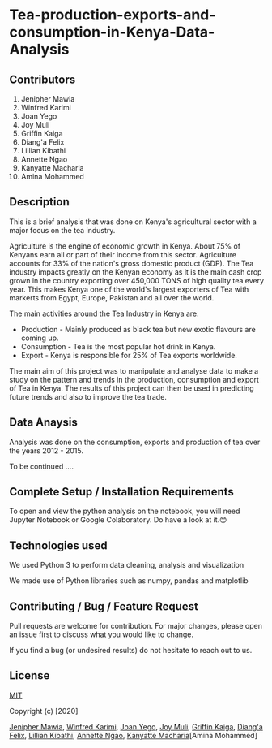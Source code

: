 # Tea-production-exports-and-consumption-in-Kenya-Data-Analysis


## Contributors
1. Jenipher Mawia
2. Winfred Karimi
3. Joan Yego
4. Joy Muli
5. Griffin Kaiga
6. Diang'a Felix
7. Lillian Kibathi 
8. Annette Ngao
9. Kanyatte Macharia
10. Amina Mohammed

## Description
This is a brief analysis that was done on Kenya's agricultural sector with a major focus on the tea industry. 


Agriculture is the engine of economic growth in Kenya. About 75% of Kenyans earn all or part of their income from this sector. Agriculture accounts for 33% of the nation's gross domestic product (GDP). The Tea industry impacts greatly on the Kenyan economy as it is the main cash crop grown in the country exporting over 450,000 TONS of high quality tea every year. This makes Kenya one of the world's largest exporters of Tea with markerts from Egypt, Europe, Pakistan and all over the world. 


The main activities around the Tea Industry in Kenya are:
* Production - Mainly produced as black tea but new exotic flavours are coming up. 
* Consumption - Tea is the most popular hot drink in Kenya.
* Export - Kenya is responsible for 25% of Tea exports worldwide. 


The main aim of this project was to manipulate and analyse data to make a study on the pattern and trends in the production, consumption and export of Tea in Kenya. The results of this project can then be used in predicting future trends and also to improve the tea trade. 


## Data Anaysis
Analysis was done on the consumption, exports and production of tea over the years 2012 - 2015. 

To be continued ....

## Complete Setup / Installation Requirements
To open and view the python analysis on the notebook, you will need Jupyter Notebook or Google Colaboratory. Do have a look at it.😊

## Technologies used
We used Python 3 to perform data cleaning, analysis and visualization

We made use of Python libraries such as numpy, pandas and matplotlib

## Contributing / Bug / Feature Request
Pull requests are welcome for contribution. For major changes, please open an issue first to discuss what you would like to change.


If you find a bug (or undesired results) do not hesitate to reach out to us. 

## License
[MIT](https://github.com/dspt5-Team2-moringaschool/Tea-production-exports-and-consumption-in-Kenya-Data-Analysis/blob/master/LICENSE)


Copyright (c) [2020] 

[Jenipher Mawia](https://github.com/Jenn-mawia), [Winfred Karimi](https://github.com/Karimi-Gichunge), [Joan Yego](https://github.com/JoanYego), [Joy Muli](https://github.com/joymuli10), [Griffin Kaiga](https://github.com/Griff-Kaiga), [Diang'a Felix](https://github.com/mDianga), [Lillian Kibathi](https://github.com/Nyawira12), [Annette Ngao](https://github.com/annettembeyu), [Kanyatte Macharia](https://github.com/Kanyatte)[Amina Mohammed]







